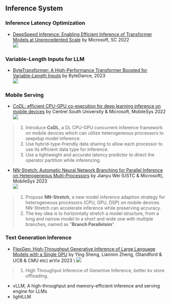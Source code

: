 ## Inference System

### Inference Latency Optimization

- [DeepSpeed Inference: Enabling Efficient Inference of Transformer Models at Unprecedented Scale](http://arxiv.org/abs/2207.00032) by Microsoft, SC 2022 \
   <img src="https://img.shields.io/badge/Main-Inference System-Green">

### Variable-Length Inputs for LLM

- [ByteTransformer: A High-Performance Transformer Boosted for Variable-Length Inputs](http://arxiv.org/abs/2210.03052) by ByteDance, 2023 \
   <img src="https://img.shields.io/badge/Main-Inference System-Green">


### Mobile Serving

  - [CoDL: efficient CPU-GPU co-execution for deep learning inference on mobile devices](https://dl.acm.org/doi/10.1145/3498361.3538932) by  Centrel South University & Microsoft, MobileSys 2022 \
      <img src="https://img.shields.io/badge/Main-Inference System-Green">
  > 1. Introduce **CoDL**, a DL CPU-GPU concurrent inference framework on mobile devices which can utilize heterogeneous processors to seepdup model inference.
  > 2. Use hybrid-type-friendly data sharing to allow each processor to use its efficient data type for inference.
  > 3. Use a lightweight and accurate latency predictor to direct the operator partition while inferencing.


  - [NN-Stretch: Automatic Neural Network Branching for Parallel Inference on Heterogeneous Multi-Processors](https://dl.acm.org/doi/abs/10.1145/3581791.3596870) by Jianyu Wei (USTC & Microsoft), MobileSys 2023 \
      <img src="https://img.shields.io/badge/Main-Inference System-Green"> 
  > 1. Propose **NN-Stretch**, a new model inference adaption strategy for heterogeneous processors (CPU, GPU, DSP) on mobile devices. NN-Stretch can accelerate inference while preserving accuracy.
  > 2. The key idea is to horizontally stretch a model structure, from a long and narrow model to a short and wide one with multiple branches, named as "**Branch Parallelsim**".

### Text Generation Inference
- [FlexGen: High-Throughput Generative Inference of Large Language Models with a Single GPU](https://arxiv.org/abs/2303.06865) by Ying Sheng, Lianmin Zheng, (Standford & UCB & CMU etc) arVix 2023 \ <img src="https://img.shields.io/badge/Main-Inference System-Green"> 
> 1. High Throughput Inference of Genertive Inference, better kv store offloading.
- vLLM, A high-throughput and memory-efficient inference and serving engine for LLMs
- lightLLM
